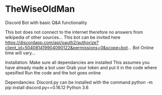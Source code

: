 # TheWiseOldMan
Discord Bot with basic Q&amp;A functionality

This bot does not connect to the internet therefore no answers from wikipedia of other sources...
This bot can be invited here https://discordapp.com/api/oauth2/authorize?client_id=504081419904090122&permissions=0&scope=bot...
Bot Online time will vary...

Installation:
  Make sure all dependancies are installed
  This assumes you have already made a bot user
  Grab your token and put it in the code where spesified
  Run the code and the bot goes online
  

Dependancies:
  Discord.py
    can be installed with the command python -m pip install discord.py==0.16.12
  Python 3.6
